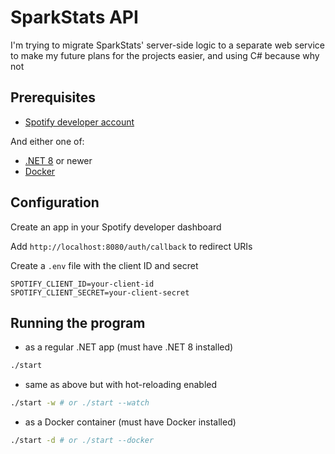 # SparkStats API

I'm trying to migrate SparkStats' server-side logic to a separate web service to make my future plans for the projects easier, and using C# because why not

## Prerequisites

- [Spotify developer account](https://developer.spotify.com/)

And either one of:

- [.NET 8](https://dotnet.microsoft.com/en-us/download/dotnet/8.0) or newer
- [Docker](https://docs.docker.com/engine/install/)

## Configuration

Create an app in your Spotify developer dashboard

Add `http://localhost:8080/auth/callback` to redirect URIs

Create a `.env` file with the client ID and secret

```
SPOTIFY_CLIENT_ID=your-client-id
SPOTIFY_CLIENT_SECRET=your-client-secret
```

## Running the program

- as a regular .NET app (must have .NET 8 installed)

```bash
./start
```

- same as above but with hot-reloading enabled

```bash
./start -w # or ./start --watch
```

- as a Docker container (must have Docker installed)

```bash
./start -d # or ./start --docker
```
